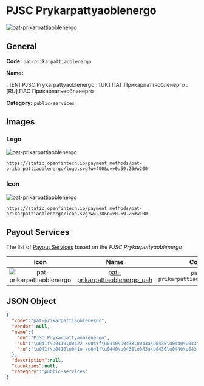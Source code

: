 
# PJSC Prykarpattyaoblenergo 
![pat-prikarpattiaoblenergo](https://static.openfintech.io/payment_methods/pat-prikarpattiaoblenergo/logo.svg?w=400&c=v0.59.26#w200)  

## General 
**Code:** `pat-prikarpattiaoblenergo` 
 
**Name:** 
 
:	[EN] PJSC Prykarpattyaoblenergo 
:	[UK] ПАТ Прикарпаттяобленерго 
:	[RU] ПАО Прикарпатьеоблэнерго 
 
**Category:** `public-services` 
 

## Images 

### Logo 
![pat-prikarpattiaoblenergo](https://static.openfintech.io/payment_methods/pat-prikarpattiaoblenergo/logo.svg?w=400&c=v0.59.26#w200)  

```
https://static.openfintech.io/payment_methods/pat-prikarpattiaoblenergo/logo.svg?w=400&c=v0.59.26#w200
```  

### Icon 
![pat-prikarpattiaoblenergo](https://static.openfintech.io/payment_methods/pat-prikarpattiaoblenergo/icon.svg?w=278&c=v0.59.26#w100)  

```
https://static.openfintech.io/payment_methods/pat-prikarpattiaoblenergo/icon.svg?w=278&c=v0.59.26#w100
```  

## Payout Services 
 
The list of [Payout Services](/payout-services/) based on the _PJSC Prykarpattyaoblenergo_ 

|Icon|Name|Code| 
|:---:|:---:|:---:| 
|![pat-prikarpattiaoblenergo](https://static.openfintech.io/payout_methods/pat-prikarpattiaoblenergo/icon.svg?w=278&c=v0.59.26#w40) |[pat-prikarpattiaoblenergo_uah](/payout-services/pat-prikarpattiaoblenergo_uah/)|`pat-prikarpattiaoblenergo_uah`| 
 

## JSON Object 

```json
{
  "code":"pat-prikarpattiaoblenergo",
  "vendor":null,
  "name":{
    "en":"PJSC Prykarpattyaoblenergo",
    "uk":"\u041f\u0410\u0422 \u041f\u0440\u0438\u043a\u0430\u0440\u043f\u0430\u0442\u0442\u044f\u043e\u0431\u043b\u0435\u043d\u0435\u0440\u0433\u043e",
    "ru":"\u041f\u0410\u041e \u041f\u0440\u0438\u043a\u0430\u0440\u043f\u0430\u0442\u044c\u0435\u043e\u0431\u043b\u044d\u043d\u0435\u0440\u0433\u043e"
  },
  "description":null,
  "countries":null,
  "category":"public-services"
}
```  
